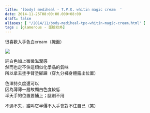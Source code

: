 ```yaml
---
title: '[body] mediheal - T.P.O. whitin magic cream  '
date: 2014-11-25T08:00:00.000+08:00
draft: false
aliases: [ "/2014/11/body-mediheal-tpo-whitin-magic-cream.html" ]
tags : [glamorous - 蛋臉以外]
---
```


很喜歡入手色白cream（掩面）  

![](/images/medihealtpomagic.jpg)

純白色加上微微滋潤感  
然而也定不住這類似化學品的氣味  
所以拿去塗手臂塗腳踝（穿九分褲身體露出位置）  
  
色澤持久度還可以  
因為薄薄一層故顯白色度較低  
半天手的位置要補上；腿則不用  
  
不過不失，誰叫它半價不入手會對不住自己（笑）
